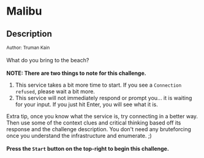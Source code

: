 # Malibu

## Description

<small>Author: Truman Kain</small><br><br>What do you bring to the beach? <br><br> <b>NOTE: There are two things to note for this challenge.</b> <ol> <li>This service takes a bit more time to start. If you see a <code>Connection refused</code>, please wait a bit more.</li> <li>This service will not immediately respond or prompt you... it is waiting for your input. If you just hit Enter, you will see what it is.</li> </ol> Extra tip, once you know what the service is, try connecting in a better way. Then use some of the context clues and critical thinking based off its response and the challenge description. You don't need any bruteforcing once you understand the infrastructure and enumerate. ;) <br><br> <b>Press the <code>Start</code> button on the top-right to begin this challenge.</b>


